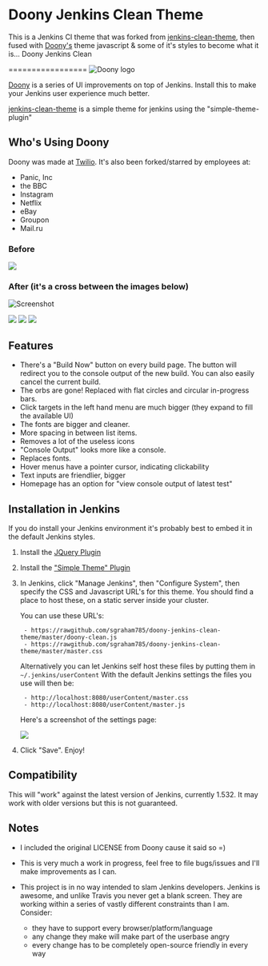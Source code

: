 # Doony Jenkins Clean Theme

This is a Jenkins CI theme that was forked from [jenkins-clean-theme](https://github.com/Dakota628/jenkins-clean-theme), then fused with [Doony's](https://github.com/kevinburke/doony) theme javascript & some of it's styles to become what it is... Doony Jenkins Clean

=================
<img src="http://doony.org/logosmall.png" alt="Doony logo" />

[Doony](https://github.com/kevinburke/doony) is a series of UI improvements on top of Jenkins. Install this to make
your Jenkins user experience much better.

[jenkins-clean-theme](https://github.com/Dakota628/jenkins-clean-theme) is a simple theme for jenkins using the "simple-theme-plugin"

## Who's Using Doony

Doony was made at [Twilio]( https://www.twilio.com ). It's also been forked/starred by
employees at:

- Panic, Inc
- the BBC
- Instagram
- Netflix
- eBay
- Groupon
- Mail.ru

### Before

<img src="https://api.monosnap.com/image/download?id=tyH5frYrtWOizYJLkxWstROHM" />

### After (it's a cross between the images below)

![Screenshot](http://img560.imageshack.us/img560/3152/pwrt.png)

<img src="https://api.monosnap.com/image/download?id=aoqX9gzkqqEPa8IbKvEknmdug" />

<img src="https://api.monosnap.com/image/download?id=12w3g9i5oU8uEBQSqV8okgwXJ" />

<img src="https://api.monosnap.com/image/download?id=YDWD8TzKBUhBk8j3MwmsXy7Mn" />

## Features

- There's a "Build Now" button on every build page. The button will redirect
  you to the console output of the new build. You can also easily cancel the
  current build.
- The orbs are gone! Replaced with flat circles and circular in-progress bars.
- Click targets in the left hand menu are much bigger (they expand to fill the available UI)
- The fonts are bigger and cleaner.
- More spacing in between list items.
- Removes a lot of the useless icons
- "Console Output" looks more like a console.
- Replaces fonts.
- Hover menus have a pointer cursor, indicating clickability
- Text inputs are friendlier, bigger
- Homepage has an option for "view console output of latest test"

## Installation in Jenkins

If you do install your Jenkins environment it's probably best to embed it in
the default Jenkins styles.

1. Install the [JQuery Plugin][jquery]

2. Install the ["Simple Theme" Plugin][simple]

3. In Jenkins, click "Manage Jenkins", then "Configure System", then specify
   the CSS and Javascript URL's for this theme. You should find a place to host
   these, on a static server inside your cluster.

    You can use these URL's:

        - https://rawgithub.com/sgraham785/doony-jenkins-clean-theme/master/doony-clean.js
        - https://rawgithub.com/sgraham785/doony-jenkins-clean-theme/master/master.css
    Alternatively you can let Jenkins self host these files by putting them in `~/.jenkins/userContent`
    With the default Jenkins settings the files you use will then be:

        - http://localhost:8080/userContent/master.css
        - http://localhost:8080/userContent/master.js

    Here's a screenshot of the settings page:

    <img src="https://api.monosnap.com/image/download?id=qtiCAUev2R3yS46He5LHwQXUS" />

[jquery]: https://wiki.jenkins-ci.org/display/JENKINS/jQuery+Plugin
[simple]: https://wiki.jenkins-ci.org/display/JENKINS/Simple+Theme+Plugin

4. Click "Save". Enjoy!

## Compatibility

This will "work" against the latest version of Jenkins, currently 1.532. It may
work with older versions but this is not guaranteed.

## Notes

- I included the original LICENSE from Doony cause it said so =)

- This is very much a work in progress, feel free to file bugs/issues and I'll make improvements as I can.

- This project is in no way intended to slam Jenkins developers. Jenkins is
awesome, and unlike Travis you never get a blank screen. They are working
within a series of vastly different constraints than I am. Consider:

    - they have to support every browser/platform/language
    - any change they make will make part of the userbase angry
    - every change has to be completely open-source friendly in every way

